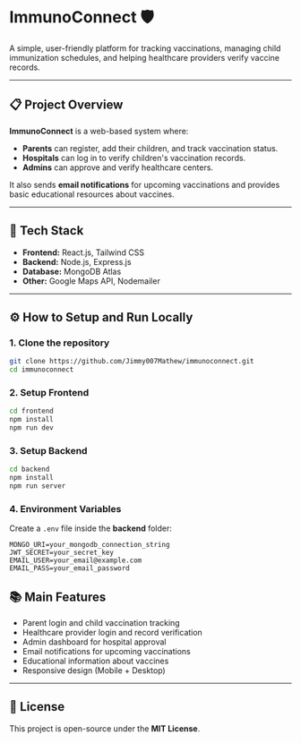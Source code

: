 

# ImmunoConnect 🛡️

A simple, user-friendly platform for tracking vaccinations, managing child immunization schedules, and helping healthcare providers verify vaccine records.

---

## 📋 Project Overview

**ImmunoConnect** is a web-based system where:
- **Parents** can register, add their children, and track vaccination status.
- **Hospitals** can log in to verify children's vaccination records.
- **Admins** can approve and verify healthcare centers.

It also sends **email notifications** for upcoming vaccinations and provides basic educational resources about vaccines.

---

## 🚀 Tech Stack

- **Frontend:** React.js, Tailwind CSS
- **Backend:** Node.js, Express.js
- **Database:** MongoDB Atlas
- **Other:** Google Maps API, Nodemailer

---

## ⚙️ How to Setup and Run Locally

### 1. Clone the repository
```bash
git clone https://github.com/Jimmy007Mathew/immunoconnect.git
cd immunoconnect
```

### 2. Setup Frontend
```bash
cd frontend
npm install
npm run dev
```

### 3. Setup Backend
```bash
cd backend
npm install
npm run server
```

### 4. Environment Variables

Create a `.env` file inside the **backend** folder:
```
MONGO_URI=your_mongodb_connection_string
JWT_SECRET=your_secret_key
EMAIL_USER=your_email@example.com
EMAIL_PASS=your_email_password
```


## 📚 Main Features
- Parent login and child vaccination tracking
- Healthcare provider login and record verification
- Admin dashboard for hospital approval
- Email notifications for upcoming vaccinations
- Educational information about vaccines
- Responsive design (Mobile + Desktop)

---

## 📜 License
This project is open-source under the **MIT License**.

